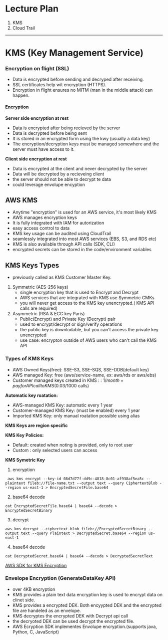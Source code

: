 # Lecture Plan

1. KMS
2. Cloud Trail

---

# KMS (Key Management Service)

### Encryption on flight (SSL)

- Data is encrypted before sending and decryped after receiving.
- SSL certificates help wit encryption (HTTPS).
- Encryption in flight ensures no MITM (man in the middle attack) can happen.

#### Encryption

**Server side encryption at rest**

- Data is encrypted after being recieved by the server
- Data is decrypted before being sent
- It is stored in an encrypted form using the kwy (usually a data key)
- The encryption/decryption keys must be managed somewhere and the server must have access to it.

**Client side encryption at rest**

- Data is encrypted at the client and never decrypted by the server
- Data will be decrypted by a recieveing client
- the server should not be able to decrypt te data
- could leverage envolupe encyption

## AWS KMS

- Anytime "encryption" is used for an AWS service, it's most likely KMS
- AWS manages encryption keys
- It is fully integrated with IAM for autorization
- easy access control to data
- KMS key usage can be audited using CloudTrail
- seamlessly integrated into most AWS services (EBS, S3, and RDS etc)
- KMS is also available through API calls (SDK, CLI)
- encrypted secrets can be stored in the code/environment variables

## KMS Keys Types

- previously called as KMS Customer Master Key.

1. Symmetric (AES-256 keys)
    - single encryption key that is used to Encrypt and Decrypt
    - AWS services that are integrated with KMS use Symmetric CMKs 
    - you will never get access to the KMS key unencrypted.( KMS API calls are required)
2. Asymmetric (RSA & ECC key Paris)
    - Public(Encrypt) and Private Key (Decrypt) pair
    - used to encrypt/decrypt or sign/verify operations
    - the public key is downlodable, but you can't access the private key unencrypted
    - use case: encrypton outside of AWS users who can't call the KMS API

### Types of KMS Keys

- AWS Owned Keys(free): SSE-S3, SSE-SQS, SSE-DDB(default key)
- AWS managed Key: free (aws/service-name, ex: aws/rds or aws/ebs)
- Customer managed keys created in KMS : : $1/month + pay for API call to KMS ($0.03/1000 calls)

**Automatic key roatation:**

- AWS-managed KMS Key: automatic every 1 year
- Customer-managed KMS Key: (must be enabled) every 1 year
- Imported KMS Key: only manual roatation possible using alias

**KMS Keys are region specific**

**KMS Key Policies:**

- Default: created when noting is provided, only to root user 
- Custom : only selected users can access



**KMS Symetric Key**


1. encryption

```
 aws kms encrypt --key-id 08d7d77f-dd9c-4818-8c01-af938af5ea5c --plaintext fileb://file-name.txt --output text --query CiphertextBlob --region us-east-1 > EncryptedSecretFile.base64
```

2. base64 decode

```
cat EncryptedSecretFile.base64 | base64 --decode > EncryptedSecretBinary
```

3. decrypt

```
aws kms decrypt --ciphertext-blob fileb://EncryptedSecretBinary --output text --query Plaintext > DecryptedSecret.base64 --region us-east-1
```

4. base64 decode

```
cat DecryptedSecret.base64 | base64 --decode > DecryptedSecretText
```


[AWS SDK for KMS Encryption](https://docs.aws.amazon.com/kms/latest/developerguide/programming-encryption.html)

### Envelope Encryption (GenerateDataKey API)

- over 4KB encryption
- KMS provides a plain text data encryption key is used to encrypt data on clinet side.
- KMS provides a encrypted DEK. Both encyypted DEK and the encrypted file are handeled as an envelope.
- KMS decryptes the encrypted DEK with Decrypt api call
- the decryoted DEK can be used decrypt the encrypted file.
- AWS Ecryption SDK implementes Envolupe encryption.(supports java, Python, C, JavaScript)